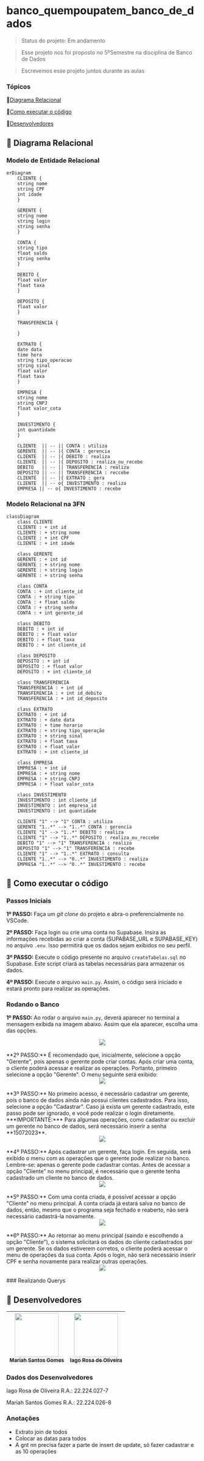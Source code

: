 # banco_quempoupatem_banco_de_dados

> Status do projeto: Em andamento

> Esse projeto nos foi proposto no 5ºSemestre na disciplina de Banco de Dados

> Escrevemos esse projeto juntos durante as aulas

### Tópicos
🔹[Diagrama Relacional](#straight_ruler-diagrama-relacional)

🔹[Como executar o código](#space_invader-como-executar-o-código)

🔹[Desenvolvedores](#busts_in_silhouette-desenvolvedores)

## :straight_ruler: Diagrama Relacional
### Modelo de Entidade Relacional
```mermaid
erDiagram
    CLIENTE {
    string nome
    string CPF
    int idade
    }

    GERENTE {
    string nome
    string login
    string senha
    }

    CONTA {
    string tipo
    float saldo
    string senha
    }

    DEBITO {
    float valor
    float taxa
    }

    DEPOSITO {
    float valor
    }

    TRANSFERENCIA {

    }

    EXTRATO {
    date data
    time hora
    string tipo_operacao
    string sinal
    float valor
    float taxa
    }

    EMPRESA {
    string nome
    string CNPJ
    float valor_cota
    }

    INVESTIMENTO {
    int quantidade
    }

    CLIENTE  || -- || CONTA : utiliza
    GERENTE  || -- |{ CONTA : gerencia
    CLIENTE  || -- |{ DEBITO : realiza
    CLIENTE  || -- |{ DEPOSITO : realiza_ou_recebe
    DEBITO   || -- || TRANSFERENCIA : realiza
    DEPOSITO || -- || TRANSFERENCIA : reccebe
    CLIENTE  || -- |{ EXTRATO : gera 
    CLIENTE  || -- o{ INVESTIMENTO : realiza
    EMPRESA || -- o{ INVESTIMENTO : recebe
```
### Modelo Relacional na 3FN
```mermaid
classDiagram
    class CLIENTE
    CLIENTE : + int id
    CLIENTE : + string nome
    CLIENTE : + int CPF
    CLIENTE : + int idade

    class GERENTE
    GERENTE : + int id
    GERENTE : + string nome
    GERENTE : + string login
    GERENTE : + string senha

    class CONTA
    CONTA : + int cliente_id
    CONTA : + string tipo
    CONTA : + float saldo
    CONTA : + string senha
    CONTA : + int gerente_id

    class DEBITO
    DEBITO : + int id
    DEBITO : + float valor
    DEBITO : + float taxa
    DEBITO : + int cliente_id

    class DEPOSITO
    DEPOSITO : + int id
    DEPOSITO : + float valor
    DEPOSITO : + int cliente_id

    class TRANSFERENCIA
    TRANSFERENCIA : + int id
    TRANSFERENCIA : + int id_debito
    TRANSFERENCIA : + int id_deposito

    class EXTRATO
    EXTRATO : + int id
    EXTRATO : + date data 
    EXTRATO : + time horario
    EXTRATO : + string tipo_operação
    EXTRATO : + string sinal
    EXTRATO : + float taxa
    EXTRATO : + float valor
    EXTRATO : + int cliente_id
    
    class EMPRESA
    EMPRESA : + int id
    EMPRESA : + string nome
    EMPRESA : + string CNPJ
    EMPRESA : + float valor_cota

    class INVESTIMENTO
    INVESTIMENTO : int cliente_id
    INVESTIMENTO : int empresa_id
    INVESTIMENTO : int quantidade

    CLIENTE "1" --> "1" CONTA : utiliza
    GERENTE "1..*" --> "1..*" CONTA : gerencia
    CLIENTE "1" --> "1..*" DEBITO : realiza
    CLIENTE "1" --> "1..*" DEPOSITO : realiza_ou_reccebe
    DEBITO "1" --> "1" TRANSFERENCIA : realiza
    DEPOSITO "1" --> "1" TRANSFERENCIA : recebe
    CLIENTE "1" --> "1..*" EXTRATO : consulta
    CLIENTE "1..*" --> "0..*" INVESTIMENTO : realiza
    EMPRESA "1..*" --> "0..*" INVESTIMENTO : recebe 
```
## :space_invader: Como executar o código
### Passos Iniciais
**1º PASSO:** Faça um *git clone* do projeto e abra-o preferencialmente no VSCode.

**2º PASSO:** Faça login ou crie uma conta no Supabase. Insira as informações recebidas ao criar a conta (SUPABASE_URL e SUPABASE_KEY) no arquivo `.env`. Isso permitirá que os dados sejam exibidos no seu perfil.

**3º PASSO:** Execute o código presente no arquivo `createTabelas.sql` no Supabase. Este script criará as tabelas necessárias para armazenar os dados.

**4º PASSO:** Execute o arquivo `main.py`. Assim, o código será iniciado e estará pronto para realizar as operações.

### Rodando o Banco

**1º PASSO:** Ao rodar o arquivo `main.py`, deverá aparecer no terminal a mensagem exibida na imagem abaixo. Assim que ela aparecer, escolha uma das opções.

<div align="center">
   <img src="https://github.com/user-attachments/assets/f0e9646f-71f6-4fdf-9f23-5df7a716d98c"/>
</div>
<br>
**2º PASSO:** É recomendado que, inicialmente, selecione a opção "Gerente", pois apenas o gerente pode criar contas. Após criar uma conta, o cliente poderá acessar e realizar as operações. Portanto, primeiro selecione a opção "Gerente". O menu seguinte será exibido:

<div align="center">
   <img src="https://github.com/user-attachments/assets/e8553b29-e4f8-4c4f-843c-b664859277cc"/>
</div>
<br>
**3º PASSO:** No primeiro acesso, é necessário cadastrar um gerente, pois o banco de dados ainda não possui clientes cadastrados. Para isso, selecione a opção "Cadastrar". Caso já exista um gerente cadastrado, este passo pode ser ignorado, e você pode realizar o login diretamente.  
***IMPORTANTE:*** Para algumas operações, como cadastrar ou excluir um gerente no banco de dados, será necessário inserir a senha **15072023**.

<div align="center">
   <img src="https://github.com/user-attachments/assets/a629e141-a3e3-4872-8a7d-033abe30b458"/>
</div>
<br>
**4º PASSO:** Após cadastrar um gerente, faça login. Em seguida, será exibido o menu com as operações que o gerente pode realizar no banco. Lembre-se: apenas o gerente pode cadastrar contas. Antes de acessar a opção "Cliente" no menu principal, é necessário que o gerente tenha cadastrado um cliente no banco de dados.

<div align="center">
   <img src="https://github.com/user-attachments/assets/432ff0fa-f190-4685-9f0c-a7598588a716"/>
</div>
<br>
**5º PASSO:** Com uma conta criada, é possível acessar a opção "Cliente" no menu principal. A conta criada já estará salva no banco de dados, então, mesmo que o programa seja fechado e reaberto, não será necessário cadastrá-la novamente.

<div align="center">
   <img src="https://github.com/user-attachments/assets/896d3f15-b779-4018-b794-43202d1d6dd7"/>
</div>
<br>
**6º PASSO:** Ao retornar ao menu principal (saindo e escolhendo a opção "Cliente"), o sistema solicitará os dados do cliente cadastrados por um gerente. Se os dados estiverem corretos, o cliente poderá acessar o menu de operações da sua conta. Após o login, não será necessário inserir CPF e senha novamente para realizar outras operações.

<div align="center">
   <img src="https://github.com/user-attachments/assets/df037694-d3f8-4953-b8ad-80ef23090010"/>
</div>
<br>
### Realizando Querys



## :busts_in_silhouette: Desenvolvedores
| [<img loading="lazy" src="https://github.com/Mariah-Gomes/ProjetoCompMovel1/assets/141663285/e6827fd1-d8fe-4740-b6fc-fbbfccd05752" width=115><br><sub>Mariah Santos Gomes</sub>](https://github.com/Mariah-Gomes) | [<img loading="lazy" src="https://github.com/Mariah-Gomes/ProjetoCompMovel1/assets/141663285/66d7e656-b9e4-43b7-94fa-931b736df881" width=115><br><sub>Iago Rosa de Oliveira</sub>](https://github.com/iagorosa28) |
| :---: | :---: |

### Dados dos Desenvolvedores
Iago Rosa de Oliveira R.A.: 22.224.027-7

Mariah Santos Gomes R.A.: 22.224.026-8

### Anotações
- Extrato join de todos
- Colocar as datas para todos
- A gnt nn precisa fazer a parte de insert de update, só fazer cadastrar e as 10 operações
